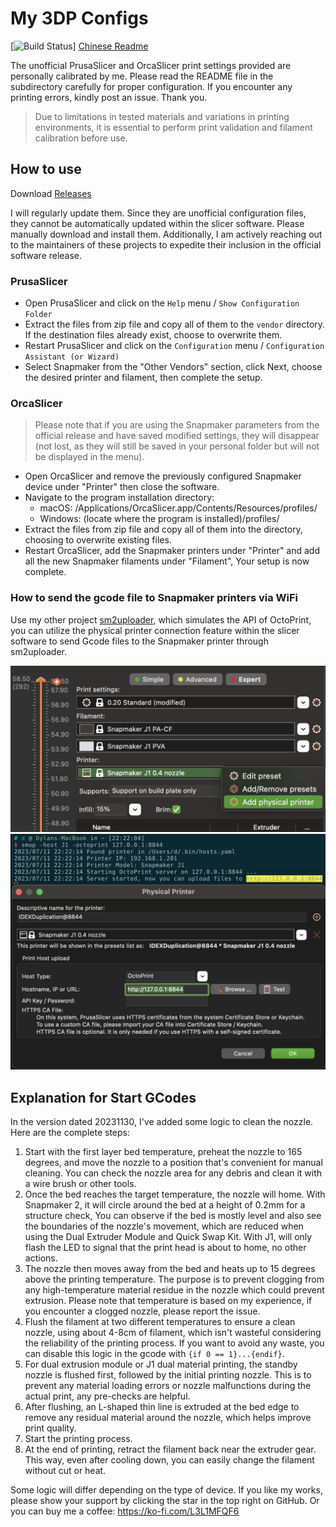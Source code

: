 # My 3DP Configs
[![Build Status](https://github.com/macdylan/3dp-configs/actions/workflows/pack.yml/badge.svg)]
[Chinese Readme](./README.md)

The unofficial PrusaSlicer and OrcaSlicer print settings provided are personally calibrated by me. Please read the README file in the subdirectory carefully for proper configuration. If you encounter any printing errors, kindly post an issue. Thank you.

> Due to limitations in tested materials and variations in printing environments, it is essential to perform print validation and filament calibration before use.

## How to use

Download [Releases](https://github.com/macdylan/3dp-configs/releases)

I will regularly update them. Since they are unofficial configuration files, they cannot be automatically updated within the slicer software. Please manually download and install them.
Additionally, I am actively reaching out to the maintainers of these projects to expedite their inclusion in the official software release.

### PrusaSlicer

- Open PrusaSlicer and click on the `Help` menu / `Show Configuration Folder`
- Extract the files from zip file and copy all of them to the `vendor` directory. If the destination files already exist, choose to overwrite them.
- Restart PrusaSlicer and click on the `Configuration` menu / `Configuration Assistant (or Wizard)`
- Select Snapmaker from the "Other Vendors" section, click Next, choose the desired printer and filament, then complete the setup.

### OrcaSlicer
> Please note that if you are using the Snapmaker parameters from the official release and have saved modified settings, they will disappear (not lost, as they will still be saved in your personal folder but will not be displayed in the menu).

- Open OrcaSlicer and remove the previously configured Snapmaker device under "Printer" then close the software.
- Navigate to the program installation directory:
  - macOS: /Applications/OrcaSlicer.app/Contents/Resources/profiles/
  - Windows: (locate where the program is installed)/profiles/
- Extract the files from zip file and copy all of them into the directory, choosing to overwrite existing files.
- Restart OrcaSlicer, add the Snapmaker printers under "Printer" and add all the new Snapmaker filaments under "Filament", Your setup is now complete.

### How to send the gcode file to Snapmaker printers via WiFi

Use my other project [sm2uploader](https://github.com/macdylan/sm2uploader), which simulates the API of OctoPrint, you can utilize the physical printer connection feature within the slicer software to send Gcode files to the Snapmaker printer through sm2uploader.

<img width="701" src="./_assets/3.png">
<br />
<img width="701" src="./_assets/4.png">

## Explanation for Start GCodes
In the version dated 20231130, I've added some logic to clean the nozzle. Here are the complete steps:

1. Start with the first layer bed temperature, preheat the nozzle to 165 degrees, and move the nozzle to a position that's convenient for manual cleaning. You can check the nozzle area for any debris and clean it with a wire brush or other tools.
2. Once the bed reaches the target temperature, the nozzle will home. With Snapmaker 2, it will circle around the bed at a height of 0.2mm for a structure check, You can observe if the bed is mostly level and also see the boundaries of the nozzle's movement, which are reduced when using the Dual Extruder Module and Quick Swap Kit. With J1, will only flash the LED to signal that the print head is about to home, no other actions.
3. The nozzle then moves away from the bed and heats up to 15 degrees above the printing temperature. The purpose is to prevent clogging from any high-temperature material residue in the nozzle which could prevent extrusion. Please note that temperature is based on my experience, if you encounter a clogged nozzle, please report the issue.
4. Flush the filament at two different temperatures to ensure a clean nozzle, using about 4-8cm of filament, which isn't wasteful considering the reliability of the printing process. If you want to avoid any waste, you can disable this logic in the gcode with `{if 0 == 1}...{endif}`.
5. For dual extrusion module or J1 dual material printing, the standby nozzle is flushed first, followed by the initial printing nozzle. This is to prevent any material loading errors or nozzle malfunctions during the actual print, any pre-checks are helpful.
6. After flushing, an L-shaped thin line is extruded at the bed edge to remove any residual material around the nozzle, which helps improve print quality.
7. Start the printing process.
8. At the end of printing, retract the filament back near the extruder gear. This way, even after cooling down, you can easily change the filament without cut or heat.

Some logic will differ depending on the type of device. If you like my works, please show your support by clicking the star in the top right on GitHub. Or you can buy me a coffee: https://ko-fi.com/L3L1MFQF6
